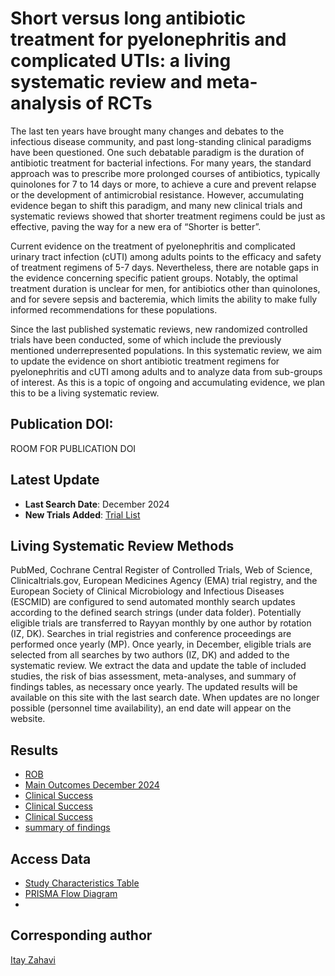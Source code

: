 # Short versus long antibiotic treatment for pyelonephritis and complicated UTIs: a living systematic review and meta-analysis of RCTs 
The last ten years have brought many changes and debates to the infectious disease community, and past long-standing clinical paradigms have been questioned. One such debatable paradigm is the duration of antibiotic treatment for bacterial infections. For many years, the standard approach was to prescribe more prolonged courses of antibiotics, typically quinolones for 7 to 14 days or more, to achieve a cure and prevent relapse or the development of antimicrobial resistance. However, accumulating evidence began to shift this paradigm, and many new clinical trials and systematic reviews showed that shorter treatment regimens could be just as effective, paving the way for a new era of “Shorter is better”.

Current evidence on the treatment of pyelonephritis and complicated urinary tract infection (cUTI) among adults points to the efficacy and safety of treatment regimens of 5-7 days. Nevertheless, there are notable gaps in the evidence concerning specific patient groups. Notably, the optimal treatment duration is unclear for men, for antibiotics other than quinolones, and for severe sepsis and bacteremia, which limits the ability to make fully informed recommendations for these populations.

Since the last published systematic reviews, new randomized controlled trials have been conducted, some of which include the previously mentioned underrepresented populations. In this systematic review, we aim to update the evidence on short antibiotic treatment regimens for pyelonephritis and cUTI among adults and to analyze data from sub-groups of interest. As this is a topic of ongoing and accumulating evidence, we plan this to be a living systematic review.

## Publication DOI:
ROOM FOR PUBLICATION DOI

## Latest Update
- **Last Search Date**: December 2024
- **New Trials Added**: [Trial List](data/new_trials_2024.csv)


## Living Systematic Review Methods 
PubMed, Cochrane Central Register of Controlled Trials, Web of Science, Clinicaltrials.gov, European Medicines Agency (EMA) trial registry, and the European Society of Clinical Microbiology and Infectious Diseases (ESCMID) are configured to send automated monthly search updates according to the defined search strings (under data folder). Potentially eligible trials are transferred to Rayyan monthly by one author by rotation (IZ, DK). Searches in trial registries and conference proceedings are performed once yearly (MP). Once yearly, in December, eligible trials are selected from all searches by two authors (IZ, DK) and added to the systematic review. We extract the data and update the table of included studies, the risk of bias assessment, meta-analyses, and summary of findings tables, as necessary once yearly. The updated results will be available on this site with the last search date. When updates are no longer possible (personnel time availability), an end date will appear on the website.


## Results 
- [ROB](rob.png)
- [Main Outcomes December 2024](results/README.md)
- [Clinical Success](XXX.png)
- [Clinical Success](XXX.png)
- [Clinical Success](XXX.png)
- [summary of findings](GRADE.png)





## Access Data
- [Study Characteristics Table](data/study_characteristics.csv)
- [PRISMA Flow Diagram](results/prisma_flowchart.png)
- 

## Corresponding author 
[Itay Zahavi](mailto:itai1994@gmail.com)


